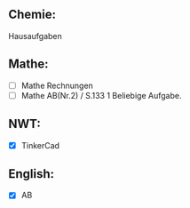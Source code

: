 ## Chemie:
Hausaufgaben

## Mathe:
- [ ] Mathe Rechnungen
- [ ] Mathe AB(Nr.2) / S.133 1 Beliebige Aufgabe.

## NWT:
- [x] TinkerCad

## English:

- [x] AB
